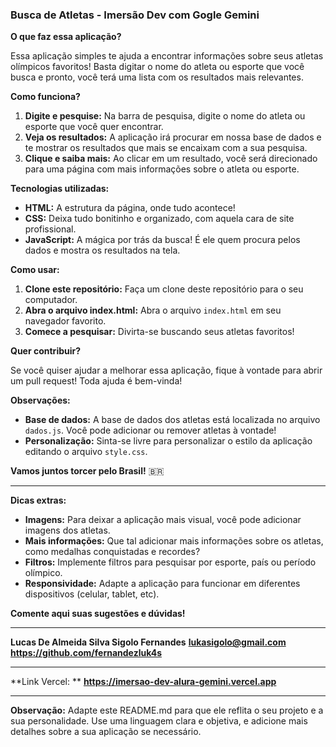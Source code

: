 ### **Busca de Atletas - Imersão Dev com Gogle Gemini** 

**O que faz essa aplicação?**

Essa aplicação simples te ajuda a encontrar informações sobre seus atletas olímpicos favoritos! Basta digitar o nome do atleta ou esporte que você busca e pronto, você terá uma lista com os resultados mais relevantes.

**Como funciona?**

1. **Digite e pesquise:** Na barra de pesquisa, digite o nome do atleta ou esporte que você quer encontrar.
2. **Veja os resultados:** A aplicação irá procurar em nossa base de dados e te mostrar os resultados que mais se encaixam com a sua pesquisa.
3. **Clique e saiba mais:** Ao clicar em um resultado, você será direcionado para uma página com mais informações sobre o atleta ou esporte.

**Tecnologias utilizadas:**

* **HTML:** A estrutura da página, onde tudo acontece!
* **CSS:** Deixa tudo bonitinho e organizado, com aquela cara de site profissional.
* **JavaScript:** A mágica por trás da busca! É ele quem procura pelos dados e mostra os resultados na tela.

**Como usar:**

1. **Clone este repositório:** Faça um clone deste repositório para o seu computador.
2. **Abra o arquivo index.html:** Abra o arquivo `index.html` em seu navegador favorito.
3. **Comece a pesquisar:** Divirta-se buscando seus atletas favoritos!

**Quer contribuir?**

Se você quiser ajudar a melhorar essa aplicação, fique à vontade para abrir um pull request! Toda ajuda é bem-vinda!

**Observações:**

* **Base de dados:** A base de dados dos atletas está localizada no arquivo `dados.js`. Você pode adicionar ou remover atletas à vontade!
* **Personalização:** Sinta-se livre para personalizar o estilo da aplicação editando o arquivo `style.css`.

**Vamos juntos torcer pelo Brasil!** 🇧🇷

---

**Dicas extras:**

* **Imagens:** Para deixar a aplicação mais visual, você pode adicionar imagens dos atletas.
* **Mais informações:** Que tal adicionar mais informações sobre os atletas, como medalhas conquistadas e recordes?
* **Filtros:** Implemente filtros para pesquisar por esporte, país ou período olímpico.
* **Responsividade:** Adapte a aplicação para funcionar em diferentes dispositivos (celular, tablet, etc).

**Comente aqui suas sugestões e dúvidas!** 

---

**Lucas De Almeida Silva Sigolo Fernandes**
**lukasigolo@gmail.com**
**https://github.com/fernandezluk4s**

---

**Link Vercel: **
**https://imersao-dev-alura-gemini.vercel.app**

---

**Observação:** Adapte este README.md para que ele reflita o seu projeto e a sua personalidade. Use uma linguagem clara e objetiva, e adicione mais detalhes sobre a sua aplicação se necessário.
